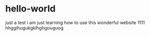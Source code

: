 # hello-world
just a test
i am just learning how to use this wonderful website 1111
hhggihugukgklhghgouguog
